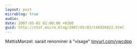 ```yaml
---
layout: post
microblog: true
audio: 
date: 2007-05-02 01:00:00 +0100
guid: http://xtof.micro.blog/2007/05/02/t46926822.html
---
```

MattisManzel: sarait renominer à "visage" [tinyurl.com/ywcdpp](http://tinyurl.com/ywcdpp)
